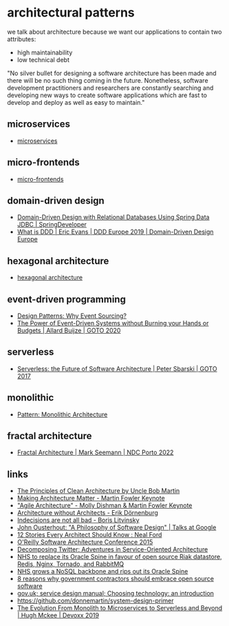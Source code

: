 
# architectural patterns


we talk about architecture because we want our applications to contain two attributes:
* high maintainability
* low technical debt

"No silver bullet for designing a software architecture has been made and there will be no such thing coming in the future. Nonetheless, software development practitioners and researchers are constantly searching and developing new ways to create software applications which are fast to develop and deploy as well as easy to maintain."


## microservices
* [microservices](microservices.md)


## micro-frontends
* [micro-frontends](micro-frontends.md)


## domain-driven design
* [Domain-Driven Design with Relational Databases Using Spring Data JDBC | SpringDeveloper](https://youtu.be/GOSW911Ox6s)
* [What is DDD | Eric Evans | DDD Europe 2019 | Domain-Driven Design Europe](https://www.youtube.com/watch?v=pMuiVlnGqjk)


## hexagonal architecture
* [hexagonal architecture](hexagonal-architecture.md)


## event-driven programming
* [Design Patterns: Why Event Sourcing?](https://youtu.be/rUDN40rdly8)
* [The Power of Event-Driven Systems without Burning your Hands or Budgets | Allard Buijze | GOTO 2020](https://www.youtube.com/watch?v=Fso2OyguRuQ)


## serverless
* [Serverless: the Future of Software Architecture | Peter Sbarski | GOTO 2017](https://youtu.be/LAWjdZYrUgI)


## monolithic
* [Pattern: Monolithic Architecture](http://microservices.io/patterns/monolithic.html)


## fractal architecture
* [Fractal Architecture | Mark Seemann | NDC Porto 2022](https://www.youtube.com/watch?v=t3rSCpcJzm0)


## links

* [The Principles of Clean Architecture by Uncle Bob Martin](https://youtu.be/o_TH-Y78tt4)
* [Making Architecture Matter - Martin Fowler Keynote](https://youtu.be/DngAZyWMGR0​)
* ["Agile Architecture" - Molly Dishman & Martin Fowler Keynote](https://www.youtube.com/watch?v=DngAZyWMGR0)
* [Architecture without Architects - Erik Dörnenburg](https://www.youtube.com/watch?v=qVyt3qQ_7TA)
* [Indecisions are not all bad - Boris Litvinsky](https://youtu.be/NB0C6BpO0Pg)
* [John Ousterhout: "A Philosophy of Software Design" | Talks at Google](https://youtu.be/bmSAYlu0NcY)
* [12 Stories Every Architect Should Know : Neal Ford](https://vimeo.com/233966656)
* [O'Reilly Software Architecture Conference 2015](https://www.youtube.com/playlist?list=PL055Epbe6d5aFJdvWNtTeg_UEHZEHdInE)
* [Decomposing Twitter: Adventures in Service-Oriented Architecture](https://www.infoq.com/presentations/twitter-soa)
* [NHS to replace its Oracle Spine in favour of open source Riak datastore, Redis, Nginx, Tornado, and RabbitMQ](http://www.pricare.co.uk/NHS_to_replace_its_Oracle_Spine_in_favour_of_open_source_Riak_datastore_Redis_Nginx_Tornado_RabbitMQ)
* [NHS grows a NoSQL backbone and rips out its Oracle Spine](http://www.theregister.co.uk/2014/09/09/nhs_spin2_rips_out_oracle/)
* [8 reasons why government contractors should embrace open source software](https://www.fedscoop.com/government-contractors-open-source-ben-balter/)
* [gov.uk; service design manual; Choosing technology: an introduction](https://www.gov.uk/service-manual/technology/choosing-technology-an-introduction)
* https://github.com/donnemartin/system-design-primer
* [The Evolution From Monolith to Microservices to Serverless and Beyond | Hugh Mckee | Devoxx 2019](https://www.youtube.com/watch?v=arxm7llvDdg)
